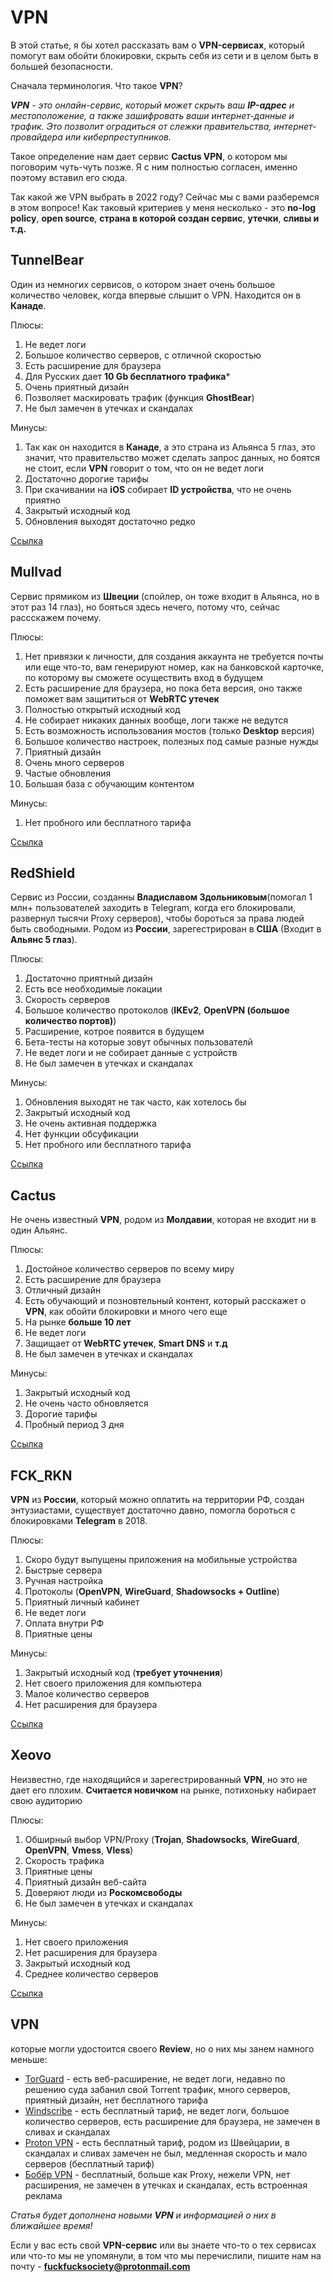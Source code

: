 # VPN
В этой статье, я бы хотел рассказать вам о **VPN-сервисах**, который помогут вам обойти блокировки, скрыть себя из сети и в целом быть в большей безопасности. 

Сначала терминология. Что такое **VPN**? 

***VPN** - это онлайн-сервис, который может скрыть ваш **IP-адрес** и местоположение, а также зашифровать ваши интернет-данные и трафик. 
Это позволит оградиться от слежки правительства, интернет-провайдера или киберпреступников.*

Такое определение нам дает сервис **Cactus VPN**, о котором мы поговорим чуть-чуть позже. Я  с ним полностью согласен, именно поэтому вставил его сюда.

Так какой же VPN выбрать в 2022 году? Сейчас мы с вами разберемся в этом вопросе! 
Как таковый критериев у меня несколько - это **no-log policy**, **open source**, **страна в которой создан сервис**, **утечки**, **сливы и т.д.**

## TunnelBear
Один из немногих сервисов, о котором знает очень большое количество человек, когда впервые слышит о VPN. Находится он в **Канаде**. 

Плюсы: 
1) Не ведет логи
2) Большое количество серверов, с отличной скоростью 
3) Есть расширение для браузера 
4) Для Русских дает **10 Gb бесплатного трафика***
5) Очень приятный дизайн
6) Позволяет маскировать трафик (функция **GhostBear**)
7) Не был замечен в утечках и скандалах

Минусы: 
1) Так как он находится в **Канаде**, а это страна из Альянса 5 глаз, это значит, что правительство может сделать запрос данных, 
но боятся не стоит, если **VPN** говорит о том, что он не ведет логи
2) Достаточно дорогие тарифы 
3) При скачивании на **iOS** собирает **ID устройства**, что не очень приятно 
4) Закрытый исходный код
5) Обновления выходят достаточно редко

[Ссылка](https://www.tunnelbear.com/)

## Mullvad 

Сервис прямиком из **Швеции** (спойлер, он тоже входит в Альянса, но в этот раз 14 глаз), но бояться здесь нечего, потому что, сейчас рассскажем почему.

Плюсы: 
1) Нет привязки к личности, для создания аккаунта не требуется почты или еще что-то, вам генерируют номер, как на банковской карточке, по которому вы сможете осуществить вход в будущем
2) Есть расширение для браузера, но пока бета версия, оно также поможет вам защититься от **WebRTC утечек** 
3) Полностью открытый исходный код 
4) Не собирает никаких данных вообще, логи также не ведутся
5) Есть возможность использования мостов (только **Desktop** версия)
6) Большое количество настроек, полезных под самые разные нужды 
7) Приятный дизайн 
8) Очень много серверов
9) Частые обновления
10) Большая база с обучающим контентом

Минусы: 
1) Нет пробного или бесплатного тарифа

[Ссылка](https://mullvad.net/ru/)

## RedShield 

Сервис из России, созданны **Владиславом Здольниковым**(помогал 1 млн+ пользователей заходить в Telegram, когда его блокировали, развернул тысячи Proxy серверов), чтобы бороться за права людей быть свободными. Родом из **России**, зарегестрирован в **США** (Входит в **Альянс 5 глаз**).

Плюсы: 
1) Достаточно приятный дизайн 
2) Есть все необходимые локации 
3) Скорость серверов 
4) Большое количество протоколов (**IKEv2**, **OpenVPN (большое количество портов)**)
5) Расширение, котрое появится в будущем 
6) Бета-тесты на которые зовут обычных пользователй 
7) Не ведет логи и не собирает данные с устройств
8) Не был замечен в утечках и скандалах

Минусы: 
1) Обновления выходят не так часто, как хотелось бы 
2) Закрытый исходный код 
3) Не очень активная поддержка 
4) Нет функции обсуфикации 
5) Нет пробного или бесплатного тарифа

[Ссылка](https://redshieldvpn.com/ru)

## Cactus 

Не очень известный **VPN**, родом из **Молдавии**, которая не входит ни в один Альянс. 

Плюсы: 
1) Достойное количество серверов по всему миру 
2) Есть расширение для браузера 
3) Отличный дизайн 
4) Есть обучающий и позновтельный контент, который расскажет о **VPN**, как обойти блокировки и много чего еще 
5) На рынке **больше 10 лет** 
6) Не ведет логи
7) Защищает от **WebRTC утечек**, **Smart DNS** и **т.д**
8) Не был замечен в утечках и скандалах

Минусы: 
1) Закрытый исходный код 
2) Не очень часто обновляется 
3) Дорогие тарифы 
4) Пробный период 3 дня

[Ссылка](https://www.cactusvpn.com/)

## FCK_RKN 

**VPN** из **России**, который можно оплатить на территории РФ, создан энтузиастами, существует достаточно давно, помогла бороться с блокировками **Telegram** в 2018.

Плюсы: 
1) Скоро будут выпущены приложения на мобильные устройства 
2) Быстрые сервера 
3) Ручная настройка
4) Протоколы (**OpenVPN**, **WireGuard**, **Shadowsocks + Outline**) 
5) Приятный личный кабинет 
6) Не ведет логи 
7) Оплата внутри РФ 
8) Приятные цены

Минусы: 
1) Закрытый исходный код (**требует уточнения**) 
2) Нет своего приложения для компьютера 
3) Малое количество серверов 
4) Нет расширения для браузера

[Ссылка](https://t.me/FCK_RKN_bot)

## Xeovo 

Неизвестно, где находящийся и зарегестрированный **VPN**, но это не дает его плохим. **Считается новичком** на рынке, потихоньку набирает свою аудиторию

Плюсы: 
1) Обширный выбор VPN/Proxy (**Trojan**, **Shadowsocks**, **WireGuard**, **OpenVPN**, **Vmess**, **Vless**) 
2) Скорость трафика 
3) Приятные цены
4) Приятный дизайн веб-сайта 
5) Доверяют люди из **Роскомсвободы**
6) Не был замечен в утечках и скандалах

Минусы: 
1) Нет своего приложения
2) Нет расширения для браузера
3) Закрытый исходный код 
4) Среднее количество серверов

[Ссылка](https://xeovo.com/)

## VPN
которые могли удостоится своего **Review**, но о них мы занем намного меньше: 
* [TorGuard](https://torguard.net/) - есть веб-расширение, не ведет логи, недавно по решению суда забанил свой Torrent трафик, много серверов, приятный дизайн, нет бесплатного тарифа 
* [Windscribe](https://windscribe.com/) - есть бесплатный тариф, не ведет логи, большое количество серверов, есть расширение для браузера, не замечен в сливах и скандалах
* [Proton VPN](https://protonvpn.com/) - есть бесплатный тариф, родом из Швейцарии, в скандалах и сливах замечен не был, медленная скорость и мало серверов (бесплатный тариф)
* [Бобёр VPN](https://play.google.com/store/apps/details?id=com.vpnbeaver.vpn) - бесплатный, больше как Proxy, нежели VPN, нет расширения, не замечен в утечках и скандалах, есть встроенная реклама

*Статья будет дополнена новыми **VPN** и информацией о них в ближайшее время!*

Если у вас есть свой **VPN-сервис** или вы знаете что-то о тех сервисах или что-то мы не упомянули, в том что мы перечислили, пишите нам на почту - **fuckfucksociety@protonmail.com**
<!-- 123 -->
